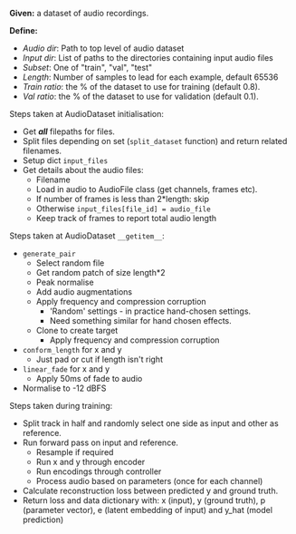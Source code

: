 **Given:** a dataset of audio recordings.

**Define:**
- *Audio dir*: Path to top level of audio dataset
- *Input dir*: List of paths to the directories containing input audio files
- *Subset*: One of "train", "val", "test"
- *Length*: Number of samples to lead for each example, default 65536
- *Train ratio*: the % of the dataset to use for training (default 0.8).
- *Val ratio*: the % of the dataset to use for validation (default 0.1).
  


Steps taken at AudioDataset initialisation:
- Get ***all*** filepaths for files.
- Split files depending on set (`split_dataset` function) and return related filenames.
- Setup dict `input_files`
- Get details about the audio files:
  - Filename
  - Load in audio to AudioFile class (get channels, frames etc).
  - If number of frames is less than 2*length: skip
  - Otherwise `input_files[file_id] = audio_file`
  - Keep track of frames to report total audio length


Steps taken at AudioDataset `__getitem__`:
- `generate_pair`
  - Select random file
  - Get random patch of size length*2
  - Peak normalise
  - Add audio augmentations
  - Apply frequency and compression corruption
    - 'Random' settings - in practice hand-chosen settings.
    - Need something similar for hand chosen effects.
  - Clone to create target
     - Apply frequency and compression corruption
- `conform_length` for x and y
  - Just pad or cut if length isn't right
- `linear_fade` for x and y
  - Apply 50ms of fade to audio
- Normalise to -12 dBFS

Steps taken during training:
- Split track in half and randomly select one side as input and other as reference.
- Run forward pass on input and reference.
  - Resample if required
  - Run x and y through encoder
  - Run encodings through controller
  - Process audio based on parameters (once for each channel)
- Calculate reconstruction loss between predicted y and ground truth.
- Return loss and data dictionary with: x (input), y (ground truth), p (parameter vector), e (latent embedding of input) and y_hat (model prediction)
